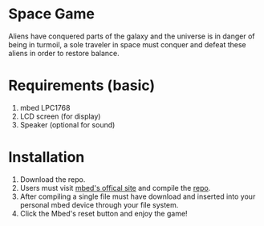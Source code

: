 # Space Game

Aliens have conquered parts of the galaxy and the universe is in danger of being in turmoil, a sole traveler in space must conquer and defeat these aliens in order to restore balance.

# Requirements (basic)
1. mbed LPC1768
2. LCD screen (for display)
3. Speaker (optional for sound)

# Installation
1. Download the repo.
2. Users must visit [mbed's offical site](https://os.mbed.com/mbed-os/) and compile the [repo](https://github.com/aaymecho/SpaceGame/archive/refs/heads/main.zip).
3. After compiling a single file must have download and inserted into your personal mbed device through your file system.
4. Click the Mbed's reset button and enjoy the game!

